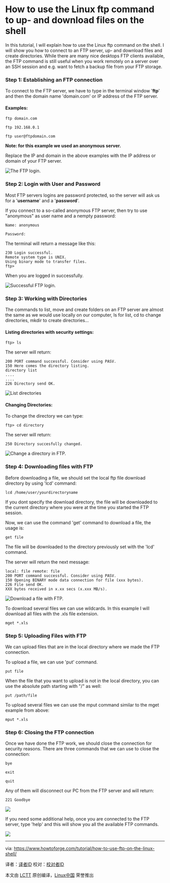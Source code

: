 How to use the Linux ftp command to up- and download files on the shell
================================================================================
In this tutorial, I will explain how to use the Linux ftp command on the shell. I will show you how to connect to an FTP server, up- and download files and create directories. While there are many nice desktops FTP clients available, the FTP command is still useful when you work remotely on a server over an SSH session and e.g. want to fetch a backup file from your FTP storage.

### Step 1: Establishing an FTP connection ###

To connect to the FTP server, we have to type in the terminal window '**ftp**' and then the domain name 'domain.com' or IP address of the FTP server.

#### Examples: ####

    ftp domain.com
    
    ftp 192.168.0.1
    
    ftp user@ftpdomain.com

**Note: for this example we used an anonymous server.**

Replace the IP and domain in the above examples with the IP address or domain of your FTP server.

![The FTP login.](https://www.howtoforge.com/images/how-to-use-ftp-in-the-linux-shell/big/ftpanonymous.png)

### Step 2: Login with User and Password ###

Most FTP servers logins are password protected, so the server will ask us for a '**username**' and a '**password**'.

If you connect to a so-called anonymous FTP server, then try to use "anonymous" as user name and a nempty password:

    Name: anonymous
    
    Password:

The terminal will return a message like this:

    230 Login successful.
    Remote system type is UNIX.
    Using binary mode to transfer files.
    ftp>

When you are logged in successfully. 

![Successful FTP login.](https://www.howtoforge.com/images/how-to-use-ftp-in-the-linux-shell/big/login.png)

### Step 3: Working with Directories ###

The commands to list, move and create folders on an FTP server are almost the same as we would use locally on our computer, ls for list, cd to change directories, mkdir to create directories...

#### Listing directories with security settings: ####

    ftp> ls

The server will return:

    200 PORT command successful. Consider using PASV.
    150 Here comes the directory listing.
    directory list
    ....
    ....
    226 Directory send OK.

![List directories](https://www.howtoforge.com/images/how-to-use-ftp-in-the-linux-shell/big/listing.png)

#### Changing Directories: ####

To change the directory we can type:

    ftp> cd directory

The server will return:

    250 Directory succesfully changed.

![Change a directory in FTP.](https://www.howtoforge.com/images/how-to-use-ftp-in-the-linux-shell/big/directory.png)

### Step 4: Downloading files with FTP ###

Before downloading a file, we should set the local ftp file download directory by using 'lcd' command:

    lcd /home/user/yourdirectoryname

If you dont specify the download directory, the file will be downloaded to the current directory where you were at the time you started the FTP session.

Now, we can use the command 'get' command to download a file, the usage is:

    get file

The file will be downloaded to the directory previously set with the 'lcd' command.

The server will return the next message:

    local: file remote: file
    200 PORT command successful. Consider using PASV.
    150 Opening BINARY mode data connection for file (xxx bytes).
    226 File send OK.
    XXX bytes received in x.xx secs (x.xxx MB/s).

![Download a file with FTP.](https://www.howtoforge.com/images/how-to-use-ftp-in-the-linux-shell/big/gettingfile.png)

To download several files we can use wildcards. In this example I will download all files with the .xls file extension.

    mget *.xls

### Step 5: Uploading Files with FTP ###

We can upload files that are in the local directory where we made the FTP connection.

To upload a file, we can use 'put' command.

    put file

When the file that you want to upload is not in the local directory, you can use the absolute path starting with "/" as well:

    put /path/file

To upload several files we can use the mput command similar to the mget example from above:

    mput *.xls

### Step 6: Closing the FTP connection ###

Once we have done the FTP work, we should close the connection for security reasons. There are three commands that we can use to close the connection:

    bye
    
    exit
    
    quit

Any of them will disconnect our PC from the FTP server and will return:

    221 Goodbye

![](https://www.howtoforge.com/images/how-to-use-ftp-in-the-linux-shell/big/goodbye.png)

If you need some additional help, once you are connected to the FTP server, type 'help' and this will show you all the available FTP commands.

![](https://www.howtoforge.com/images/how-to-use-ftp-in-the-linux-shell/big/helpwindow.png)

--------------------------------------------------------------------------------

via: https://www.howtoforge.com/tutorial/how-to-use-ftp-on-the-linux-shell/

译者：[译者ID](https://github.com/译者ID)
校对：[校对者ID](https://github.com/校对者ID)

本文由 [LCTT](https://github.com/LCTT/TranslateProject) 原创编译，[Linux中国](https://linux.cn/) 荣誉推出